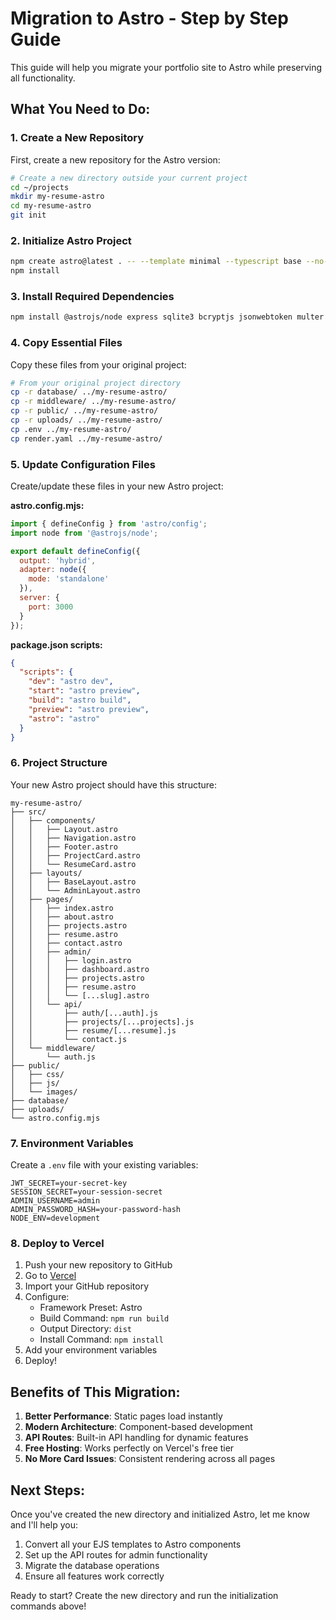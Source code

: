 # Migration to Astro - Step by Step Guide

This guide will help you migrate your portfolio site to Astro while preserving all functionality.

## What You Need to Do:

### 1. Create a New Repository
First, create a new repository for the Astro version:
```bash
# Create a new directory outside your current project
cd ~/projects
mkdir my-resume-astro
cd my-resume-astro
git init
```

### 2. Initialize Astro Project
```bash
npm create astro@latest . -- --template minimal --typescript base --no-install
npm install
```

### 3. Install Required Dependencies
```bash
npm install @astrojs/node express sqlite3 bcryptjs jsonwebtoken multer dotenv cookie-parser express-session express-rate-limit
```

### 4. Copy Essential Files
Copy these files from your original project:
```bash
# From your original project directory
cp -r database/ ../my-resume-astro/
cp -r middleware/ ../my-resume-astro/
cp -r public/ ../my-resume-astro/
cp -r uploads/ ../my-resume-astro/
cp .env ../my-resume-astro/
cp render.yaml ../my-resume-astro/
```

### 5. Update Configuration Files
Create/update these files in your new Astro project:

**astro.config.mjs:**
```js
import { defineConfig } from 'astro/config';
import node from '@astrojs/node';

export default defineConfig({
  output: 'hybrid',
  adapter: node({
    mode: 'standalone'
  }),
  server: {
    port: 3000
  }
});
```

**package.json scripts:**
```json
{
  "scripts": {
    "dev": "astro dev",
    "start": "astro preview",
    "build": "astro build",
    "preview": "astro preview",
    "astro": "astro"
  }
}
```

### 6. Project Structure
Your new Astro project should have this structure:
```
my-resume-astro/
├── src/
│   ├── components/
│   │   ├── Layout.astro
│   │   ├── Navigation.astro
│   │   ├── Footer.astro
│   │   ├── ProjectCard.astro
│   │   └── ResumeCard.astro
│   ├── layouts/
│   │   ├── BaseLayout.astro
│   │   └── AdminLayout.astro
│   ├── pages/
│   │   ├── index.astro
│   │   ├── about.astro
│   │   ├── projects.astro
│   │   ├── resume.astro
│   │   ├── contact.astro
│   │   ├── admin/
│   │   │   ├── login.astro
│   │   │   ├── dashboard.astro
│   │   │   ├── projects.astro
│   │   │   ├── resume.astro
│   │   │   └── [...slug].astro
│   │   └── api/
│   │       ├── auth/[...auth].js
│   │       ├── projects/[...projects].js
│   │       ├── resume/[...resume].js
│   │       └── contact.js
│   └── middleware/
│       └── auth.js
├── public/
│   ├── css/
│   ├── js/
│   └── images/
├── database/
├── uploads/
└── astro.config.mjs
```

### 7. Environment Variables
Create a `.env` file with your existing variables:
```
JWT_SECRET=your-secret-key
SESSION_SECRET=your-session-secret
ADMIN_USERNAME=admin
ADMIN_PASSWORD_HASH=your-password-hash
NODE_ENV=development
```

### 8. Deploy to Vercel

1. Push your new repository to GitHub
2. Go to [Vercel](https://vercel.com)
3. Import your GitHub repository
4. Configure:
   - Framework Preset: Astro
   - Build Command: `npm run build`
   - Output Directory: `dist`
   - Install Command: `npm install`
5. Add your environment variables
6. Deploy!

## Benefits of This Migration:

1. **Better Performance**: Static pages load instantly
2. **Modern Architecture**: Component-based development
3. **API Routes**: Built-in API handling for dynamic features
4. **Free Hosting**: Works perfectly on Vercel's free tier
5. **No More Card Issues**: Consistent rendering across all pages

## Next Steps:

Once you've created the new directory and initialized Astro, let me know and I'll help you:
1. Convert all your EJS templates to Astro components
2. Set up the API routes for admin functionality
3. Migrate the database operations
4. Ensure all features work correctly

Ready to start? Create the new directory and run the initialization commands above!